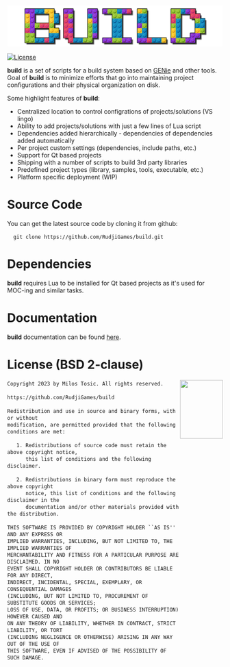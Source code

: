 ![build logo](https://raw.githubusercontent.com/RudjiGames/build/gh-pages/images/build_logo.png)

[![License](https://img.shields.io/badge/license-BSD--2%20clause-blue.svg)](https://github.com/RudjiGames/build/blob/master/LICENSE)

**build** is a set of scripts for a build system based on [GENie](https://github.com/bkaradzic/GENie) and other tools.  
Goal of **build** is to minimize efforts that go into maintaining project configurations and their physical organization on disk.

Some highlight features of **build**:  
 * Centralized location to control configrations of projects/solutions (VS lingo)
 * Ability to add projects/solutions with just a few lines of Lua script
 * Dependencies added hierarchically - dependencies of dependencies added automatically
 * Per project custom settings (dependencies, include paths, etc.)
 * Support for Qt based projects
 * Shipping with a number of scripts to build 3rd party libraries
 * Predefined project types (library, samples, tools, executable, etc.)
 * Platform specific deployment (WIP)

Source Code
======

You can get the latest source code by cloning it from github:

      git clone https://github.com/RudjiGames/build.git 

Dependencies
======

**build** requires Lua to be installed for Qt based projects as it's used for MOC-ing and similar tasks.

Documentation
======

**build**  documentation can be found [here](https://RudjiGames.github.io/build/).


License (BSD 2-clause)
======

<a href="http://opensource.org/licenses/BSD-2-Clause" target="_blank">
<img align="right" src="https://opensource.org/wp-content/uploads/2022/10/osi-badge-dark.svg" width="100" height="137">
</a>

	Copyright 2023 by Milos Tosic. All rights reserved.
	
	https://github.com/RudjiGames/build
	
	Redistribution and use in source and binary forms, with or without
	modification, are permitted provided that the following conditions are met:
	
	   1. Redistributions of source code must retain the above copyright notice,
	      this list of conditions and the following disclaimer.
	
	   2. Redistributions in binary form must reproduce the above copyright
	      notice, this list of conditions and the following disclaimer in the
	      documentation and/or other materials provided with the distribution.
	
	THIS SOFTWARE IS PROVIDED BY COPYRIGHT HOLDER ``AS IS'' AND ANY EXPRESS OR
	IMPLIED WARRANTIES, INCLUDING, BUT NOT LIMITED TO, THE IMPLIED WARRANTIES OF
	MERCHANTABILITY AND FITNESS FOR A PARTICULAR PURPOSE ARE DISCLAIMED. IN NO
	EVENT SHALL COPYRIGHT HOLDER OR CONTRIBUTORS BE LIABLE FOR ANY DIRECT,
	INDIRECT, INCIDENTAL, SPECIAL, EXEMPLARY, OR CONSEQUENTIAL DAMAGES
	(INCLUDING, BUT NOT LIMITED TO, PROCUREMENT OF SUBSTITUTE GOODS OR SERVICES;
	LOSS OF USE, DATA, OR PROFITS; OR BUSINESS INTERRUPTION) HOWEVER CAUSED AND
	ON ANY THEORY OF LIABILITY, WHETHER IN CONTRACT, STRICT LIABILITY, OR TORT
	(INCLUDING NEGLIGENCE OR OTHERWISE) ARISING IN ANY WAY OUT OF THE USE OF
	THIS SOFTWARE, EVEN IF ADVISED OF THE POSSIBILITY OF SUCH DAMAGE. 
